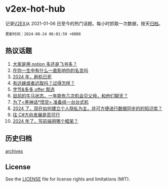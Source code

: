 # v2ex-hot-hub

 记录[V2EX](https://www.v2ex.com/)从 2021-01-06 日至今的热门话题。每小时抓取一次数据，按天[归档](archives)。

`更新时间：2024-08-24 06:01:59 +0800`

## 热议话题

1. [大家是用 notion 多还是飞书多？](https://www.v2ex.com/t/1067147)
1. [在你一生中有什么一直影响你的名言吗](https://www.v2ex.com/t/1067237)
1. [2024 年，刷机已死](https://www.v2ex.com/t/1067154)
1. [有远嫁或者远取吗？过得怎样？](https://www.v2ex.com/t/1067151)
1. [字节&多多 offer 帮选](https://www.v2ex.com/t/1067206)
1. [目前的牛马状态，一年能有几次机会见父母，和他们聊天？](https://www.v2ex.com/t/1067170)
1. [为了<黑神话*悟空> 准备组一台台式机](https://www.v2ex.com/t/1067187)
1. [2024 了，现在如何建立个人隐私为主，并可方便进行数据同步的的知识库？](https://www.v2ex.com/t/1067193)
1. [往 C#方向发展是否可行](https://www.v2ex.com/t/1067229)
1. [2024 年了，写前端用哪个框架？](https://www.v2ex.com/t/1067144)

## 历史归档

[archives](archives)

## License

See the [LICENSE](LICENSE) file for license rights and limitations (MIT).

